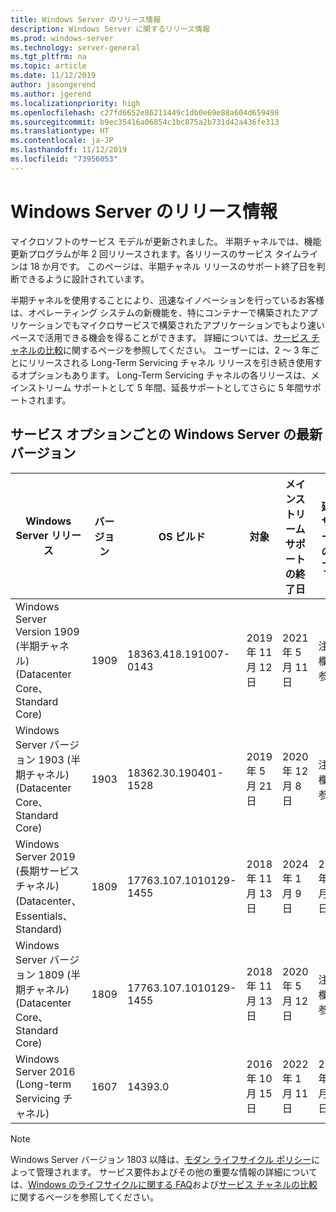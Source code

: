 ```yaml
---
title: Windows Server のリリース情報
description: Windows Server に関するリリース情報
ms.prod: windows-server
ms.technology: server-general
ms.tgt_pltfrm: na
ms.topic: article
ms.date: 11/12/2019
author: jasongerend
ms.author: jgerend
ms.localizationpriority: high
ms.openlocfilehash: c27fd6652e86211449c1db0e69e88a604d659498
ms.sourcegitcommit: b9ec35416a06854c1bc875a2b731d42a436fe313
ms.translationtype: HT
ms.contentlocale: ja-JP
ms.lasthandoff: 11/12/2019
ms.locfileid: "73956053"
---
```

# <a name="windows-server-release-information"></a>Windows Server のリリース情報

マイクロソフトのサービス モデルが更新されました。 半期チャネルでは、機能更新プログラムが年 2 回リリースされます。各リリースのサービス タイムラインは 18 か月です。 このページは、半期チャネル リリースのサポート終了日を判断できるように設計されています。

半期チャネルを使用することにより、迅速なイノベーションを行っているお客様は、オペレーティング システムの新機能を、特にコンテナーで構築されたアプリケーションでもマイクロサービスで構築されたアプリケーションでもより速いペースで活用できる機会を得ることができます。 詳細については、[サービス チャネルの比較](../get-started-19/servicing-channels-19.md)に関するページを参照してください。 ユーザーには、2 ～ 3 年ごとにリリースされる Long-Term Servicing チャネル リリースを引き続き使用するオプションもあります。 Long-Term Servicing チャネルの各リリースは、メインストリーム サポートとして 5 年間、延長サポートとしてさらに 5 年間サポートされます。

## <a name="windows-server-current-versions-by-servicing-option"></a>サービス オプションごとの Windows Server の最新バージョン

| Windows Server リリース | バージョン | OS ビルド | 対象 | メインストリーム サポートの終了日|延長サポートの終了日 |
|----------------|---------|----------|----------|---------|----------|
| Windows Server Version 1909 (半期チャネル) (Datacenter Core、Standard Core) | 1909  | 18363.418.191007-0143 | 2019 年 11 月 12 日 | 2021 年 5 月 11 日 | 注意欄を参照 |
| Windows Server バージョン 1903 (半期チャネル)(Datacenter Core、Standard Core) | 1903  | 18362.30.190401-1528 | 2019 年 5 月 21 日 | 2020 年 12 月 8 日 | 注意欄を参照 |
|Windows Server 2019 (長期サービス チャネル)(Datacenter、Essentials、Standard)|1809|17763.107.1010129-1455|2018 年 11 月 13 日|2024 年 1 月 9 日|2029 年 1 月 9 日|
|Windows Server バージョン 1809 (半期チャネル)(Datacenter Core、Standard Core)|1809|17763.107.1010129-1455|2018 年 11 月 13 日|2020 年 5 月 12 日| 注意欄を参照 |
| Windows Server 2016 (Long-term Servicing チャネル)| 1607 | 14393.0 | 2016 年 10 月 15 日 |2022 年 1 月 11 日| 2027 年 1 月 11 日|

> [!NOTE]
> Windows Server バージョン 1803 以降は、[モダン ライフサイクル ポリシー](https://support.microsoft.com/help/30881)によって管理されます。 サービス要件およびその他の重要な情報の詳細については、[Windows のライフサイクルに関する FAQ](https://support.microsoft.com/help/18581/lifecycle-faq-windows-products)および[サービス チャネルの比較](../get-started-19/servicing-channels-19.md)に関するページを参照してください。

